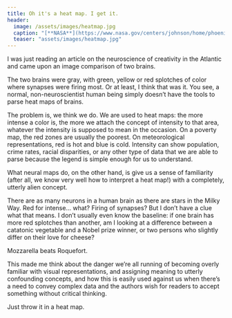 ```yaml
---
title: Oh it's a heat map. I get it.
header:
  image: /assets/images/heatmap.jpg
  caption: "[**NASA**](https://www.nasa.gov/centers/johnson/home/phoenix_heatwaves_feature.html)"
  teaser: "assets/images/heatmap.jpg"
---
```


I was just reading an article on the neuroscience of creativity in the Atlantic and came upon an image comparison of two brains.

The two brains were gray, with green, yellow or red splotches of color where synapses were firing most. Or at least, I think that was it. You see, a normal, non-neuroscientist human being simply doesn’t have the tools to parse heat maps of brains.

The problem is, we think we do. We are used to heat maps: the more intense a color is, the more we attach the concept of intensity to that area, whatever the intensity is supposed to mean in the occasion. On a poverty map, the red zones are usually the poorest. On meteorological representations, red is hot and blue is cold. Intensity can show population, crime rates, racial disparities, or any other type of data that we are able to parse because the legend is simple enough for us to understand.

What neural maps do, on the other hand, is give us a sense of familiarity (after all, we know very well how to interpret a heat map!) with a completely, utterly alien concept.

There are as many neurons in a human brain as there are stars in the Milky Way. Red for intense… what? Firing of synapses? But I don’t have a clue what that means. I don’t usually even know the baseline: if one brain has more red splotches than another, am I looking at a difference between a catatonic vegetable and a Nobel prize winner, or two persons who slightly differ on their love for cheese?

Mozzarella beats Roquefort.

This made me think about the danger we’re all running of becoming overly familiar with visual representations, and assigning meaning to utterly confounding concepts, and how this is easily used against us when there’s a need to convey complex data and the authors wish for readers to accept something without critical thinking.

Just throw it in a heat map.
